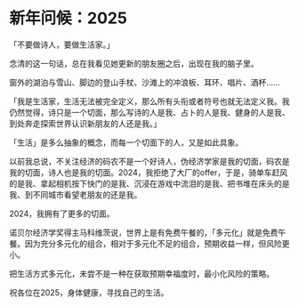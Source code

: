 # 新年问候：2025

「不要做诗人，要做生活家。」

念清的这一句话，总在我看见她更新的朋友圈之后，出现在我的脑子里。

窗外的湖泊与雪山、脚边的登山手杖、沙滩上的冲浪板、耳环、唱片、酒杯……

「我是生活家，生活无法被完全定义，那么所有头衔或者符号也就无法定义我。我仍然觉得，诗只是一个切面，那么写诗的人是我、占卜的人是我、健身的人是我、到处奔走探索世界认识新朋友的人还是我。」

「生活」是多么抽象的概念，而每一个切面下的人，又是如此具象。

以前我总说，不关注经济的码农不是一个好诗人，伪经济学家是我的切面，码农是我的切面，诗人也是我的切面。2024，我拒绝了大厂的offer，于是，骑单车赶风的是我、拿起相机按下快门的是我、沉浸在游戏中流泪的是我、把书堆在床头的是我、到不同城市看望老朋友的还是我。

2024，我拥有了更多的切面。

诺贝尔经济学奖得主马科维茨说，世界上是有免费午餐的，「多元化」就是免费午餐。因为充分多元化的组合，相对于多元化不足的组合，预期收益一样，但风险更小。

把生活方式多元化，未尝不是一种在获取预期幸福度时，最小化风险的策略。

祝各位在2025，身体健康，寻找自己的生活。